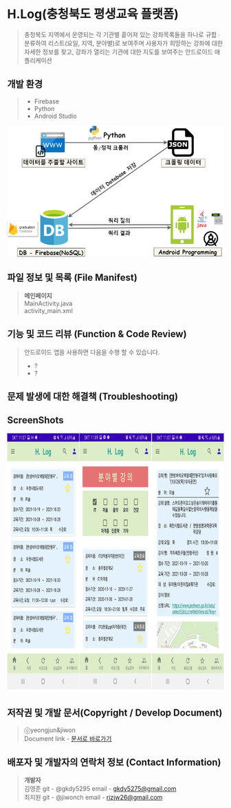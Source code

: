 # H.Log(충청북도 평생교육 플랫폼)
> 충청북도 지역에서 운영되는 각 기관별 흩어져 있는 강좌목록들을 하나로 규합 ∙ 분류하여 리스트(요일, 지역, 분야별)로 보여주며 사용자가 희망하는 강좌에 대한 자세한 정보를 찾고, 강좌가 열리는 기관에 대한 지도를 보여주는 안드로이드 애플리케이션

## 개발 환경
>- Firebase
>- Python
>- Android Studio

![](https://github.com/gkdy5295/graduation/blob/82ad2f4ba7462dfacaef2bba94db648feffe4fcd/readme/%EA%B0%9C%EB%B0%9C%ED%99%98%EA%B2%BD.png)


## 파일 정보 및 목록 (File Manifest)
>**메인페이지**   
>MainActivity.java   
>activity_main.xml



## 기능 및 코드 리뷰 (Function & Code Review)
>안드로이드 앱을 사용하면 다음을 수행 할 수 있습니다.
>- ?
>- ?


## 문제 발생에 대한 해결책 (Troubleshooting)


## ScreenShots
<img src="https://github.com/gkdy5295/graduation/blob/8457077f2c7e536a6525f1760a8e8ecb0dd9fde2/readme/screen1.png" width="900" height="600"/>



## 저작권 및 개발 문서(Copyright / Develop Document)
>ⓒyeongjun&jiwon   
>Document link - [문서로 바로가기](https://jiwon-dev-daymoment.tistory.com/category/Portfolio/mobile%28android%29)

## 배포자 및 개발자의 연락처 정보 (Contact Information)
>**개발자**   
>김영준 git - @gkdy5295     email - gkdy5275@gmail.com   
>최지원 git - @jiwonch      email - rizjw26@gmail.com


